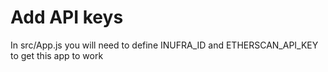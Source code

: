 # Add API keys
In src/App.js you will need to define INUFRA_ID and ETHERSCAN_API_KEY to get this app to work